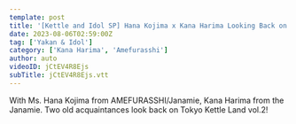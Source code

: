 ```yaml
---
template: post
title: '[Kettle and Idol SP] Hana Kojima x Kana Harima Looking Back on Tokyo Kettle Land vol.2 - The Exciting First Part'
date: 2023-08-06T02:59:00Z
tag: ['Yakan & Idol']
category: ['Kana Harima', 'Amefurasshi']
author: auto 
videoID: jCtEV4R8Ejs
subTitle: jCtEV4R8Ejs.vtt
---
```

With Ms. Hana Kojima from AMEFURASSHI/Janamie,
Kana Harima from the Janamie.
Two old acquaintances look back on Tokyo Kettle Land vol.2!
